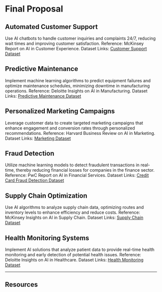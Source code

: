 # Final Proposal

## Automated Customer Support
Use AI chatbots to handle customer inquiries and complaints 24/7, reducing wait times and improving customer satisfaction.
Reference: McKinsey Report on AI in Customer Experience.
Dataset Links: [Customer Support Dataset](https://www.kaggle.com/datasets/saurabhshri/customer-support-dataset)

## Predictive Maintenance
Implement machine learning algorithms to predict equipment failures and optimize maintenance schedules, minimizing downtime in manufacturing operations.
Reference: Deloitte Insights on AI in Manufacturing.
Dataset Links: [Predictive Maintenance Dataset](https://www.kaggle.com/datasets/shubhendra/predictive-maintenance-dataset)

## Personalized Marketing Campaigns
Leverage customer data to create targeted marketing campaigns that enhance engagement and conversion rates through personalized recommendations.
Reference: Harvard Business Review on AI in Marketing.
Dataset Links: [Marketing Dataset](https://www.kaggle.com/datasets/olistbr/brazilian-ecommerce)

## Fraud Detection
Utilize machine learning models to detect fraudulent transactions in real-time, thereby reducing financial losses for companies in the finance sector.
Reference: PwC Report on AI in Financial Services.
Dataset Links: [Credit Card Fraud Detection Dataset](https://www.kaggle.com/datasets/dalpozz/creditcard-fraud)

## Supply Chain Optimization
Use AI algorithms to analyze supply chain data, optimizing routes and inventory levels to enhance efficiency and reduce costs.
Reference: McKinsey Insights on AI in Supply Chain.
Dataset Links: [Supply Chain Dataset](https://www.kaggle.com/datasets/soumyadip007/supply-chain-data)

## Health Monitoring Systems
Implement AI solutions that analyze patient data to provide real-time health monitoring and early detection of potential health issues.
Reference: Deloitte Insights on AI in Healthcare.
Dataset Links: [Health Monitoring Dataset](https://www.kaggle.com/datasets/uciml/pima-indians-diabetes-database)

---
## Resources

